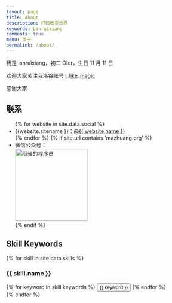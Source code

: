 ```yaml
---
layout: page
title: About
description: 打码改变世界
keywords: Lanruixiang
comments: true
menu: 关于
permalink: /about/
---
```


我是 lanruixiang，初二 OIer，生日 11 月 11 日

欢迎大家关注我洛谷账号 [I_like_magic](https://www.luogu.com.cn/user/778235)

感谢大家

## 联系

<ul>
{% for website in site.data.social %}
<li>{{website.sitename }}：<a href="{{ website.url }}" target="_blank">@{{ website.name }}</a></li>
{% endfor %}
{% if site.url contains 'mazhuang.org' %}
<li>
微信公众号：<br />
<img style="height:192px;width:192px;border:1px solid lightgrey;" src="{{ site.url }}/assets/images/qrcode.jpg" alt="闷骚的程序员" />
</li>
{% endif %}
</ul>


## Skill Keywords

{% for skill in site.data.skills %}
### {{ skill.name }}
<div class="btn-inline">
{% for keyword in skill.keywords %}
<button class="btn btn-outline" type="button">{{ keyword }}</button>
{% endfor %}
</div>
{% endfor %}
